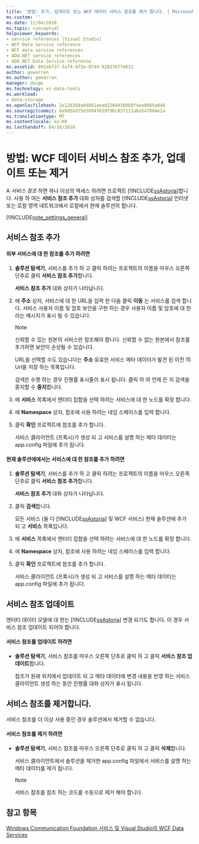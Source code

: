 ```yaml
---
title: '방법: 추가, 업데이트 또는 WCF 데이터 서비스 참조를 제거 합니다. | Microsoft Docs'
ms.custom: ''
ms.date: 11/04/2016
ms.topic: conceptual
helpviewer_keywords:
- service references [Visual Studio]
- WCF Data Service reference
- WCF data service references
- ADO.NET service references
- ADO.NET Data Service reference
ms.assetid: 892ebf37-3af4-472e-8744-92837677d611
author: gewarren
ms.author: gewarren
manager: douge
ms.technology: vs-data-tools
ms.workload:
- data-storage
ms.openlocfilehash: 2e128268a0dd81aead3204436bb8f4ea80b5a048
ms.sourcegitcommit: 6a9d5bd75e50947659fd6c837111a6a547884e2a
ms.translationtype: MT
ms.contentlocale: ko-KR
ms.lasthandoff: 04/16/2018
---
```

# <a name="how-to-add-update-or-remove-a-wcf-data-service-reference"></a>방법: WCF 데이터 서비스 참조 추가, 업데이트 또는 제거
A *서비스 참조* 하면 하나 이상의 액세스 하려면 프로젝트 [!INCLUDE[ssAstoria](../data-tools/includes/ssastoria_md.md)]합니다. 사용 하 여는 **서비스 참조 추가** 대화 상자를 검색할 [!INCLUDE[ssAstoria](../data-tools/includes/ssastoria_md.md)] 인터넷 또는 로컬 영역 네트워크에서 로컬에서 현재 솔루션의 합니다.  
  
[!INCLUDE[note_settings_general](../data-tools/includes/note_settings_general_md.md)]  
  
## <a name="adding-a-service-reference"></a>서비스 참조 추가  
  
#### <a name="to-add-a-reference-to-an-external-service"></a>외부 서비스에 대 한 참조를 추가 하려면  
  
1.  **솔루션 탐색기**, 서비스를 추가 하 고 클릭 하려는 프로젝트의 이름을 마우스 오른쪽 단추로 클릭 **서비스 참조 추가**합니다.  
  
     **서비스 참조 추가** 대화 상자가 나타납니다.  
  
2.  에 **주소** 상자, 서비스에 대 한 URL을 입력 한 다음 클릭 **이동** 는 서비스를 검색 합니다. 서비스 사용자 이름 및 암호 보안을 구현 하는 경우 사용자 이름 및 암호에 대 한 라는 메시지가 표시 될 수 있습니다.  
  
    > [!NOTE]
    >  신뢰할 수 있는 원본의 서비스만 참조해야 합니다. 신뢰할 수 없는 원본에서 참조를 추가하면 보안이 손상될 수 있습니다.  
  
     URL을 선택할 수도 있습니다는 **주소** 유효한 서비스 메타 데이터가 발견 된 이전 15 Url을 저장 하는 목록입니다.  
  
     검색은 수행 하는 경우 진행률 표시줄이 표시 됩니다. 클릭 하 여 언제 든 지 검색을 중지할 수 **중지**합니다.  
  
3.  에 **서비스** 목록에서 엔터티 집합을 선택 하려는 서비스에 대 한 노드를 확장 합니다.  
  
4.  에 **Namespace** 상자, 참조에 사용 하려는 네임 스페이스를 입력 합니다.  
  
5.  클릭 **확인** 프로젝트에 참조를 추가 합니다.  
  
     서비스 클라이언트 (프록시)가 생성 되 고 서비스를 설명 하는 메타 데이터는 app.config 파일에 추가 됩니다.  
  
#### <a name="to-add-a-reference-to-a-service-in-the-current-solution"></a>현재 솔루션에에서는 서비스에 대 한 참조를 추가 하려면  
  
1.  **솔루션 탐색기**, 서비스를 추가 하 고 클릭 하려는 프로젝트의 이름을 마우스 오른쪽 단추로 클릭 **서비스 참조 추가**합니다.  
  
     **서비스 참조 추가** 대화 상자가 나타납니다.  
  
2.  클릭 **검색**합니다.  
  
     모든 서비스 (둘 다 [!INCLUDE[ssAstoria](../data-tools/includes/ssastoria_md.md)] 및 WCF 서비스) 현재 솔루션에 추가 되 고 **서비스** 목록입니다.  
  
3.  에 **서비스** 목록에서 엔터티 집합을 선택 하려는 서비스에 대 한 노드를 확장 합니다.  
  
4.  에 **Namespace** 상자, 참조에 사용 하려는 네임 스페이스를 입력 합니다.  
  
5.  클릭 **확인** 프로젝트에 참조를 추가 합니다.  
  
     서비스 클라이언트 (프록시)가 생성 되 고 서비스를 설명 하는 메타 데이터는 app.config 파일에 추가 됩니다.  
  
## <a name="updating-a-service-reference"></a>서비스 참조 업데이트  
 엔터티 데이터 모델에 대 한는 [!INCLUDE[ssAstoria](../data-tools/includes/ssastoria_md.md)] 변경 되기도 합니다. 이 경우 서비스 참조 업데이트 되어야 합니다.  
  
#### <a name="to-update-a-service-reference"></a>서비스 참조를 업데이트 하려면  
  
-   **솔루션 탐색기**, 서비스 참조를 마우스 오른쪽 단추로 클릭 하 고 클릭 **서비스 참조 업데이트**합니다.  
  
     참조가 원래 위치에서 업데이트 되 고 메타 데이터에 변경 내용을 반영 하는 서비스 클라이언트 생성 하는 동안 진행률 대화 상자가 표시 됩니다.  
  
## <a name="removing-a-service-reference"></a>서비스 참조를 제거합니다.  
 서비스 참조를 더 이상 사용 중인 경우 솔루션에서 제거할 수 없습니다.  
  
#### <a name="to-remove-a-service-reference"></a>서비스 참조를 제거 하려면  
  
-   **솔루션 탐색기**, 서비스 참조를 마우스 오른쪽 단추로 클릭 하 고 클릭 **삭제**합니다.  
  
     서비스 클라이언트에서 솔루션을 제거한 app.config 파일에서 서비스를 설명 하는 메타 데이터를 제거 됩니다.  
  
    > [!NOTE]
    >  서비스 참조를 참조 하는 코드를 수동으로 제거 해야 합니다.  
  
## <a name="see-also"></a>참고 항목  
 [Windows Communication Foundation 서비스 및 Visual Studio의 WCF Data Services](../data-tools/windows-communication-foundation-services-and-wcf-data-services-in-visual-studio.md)